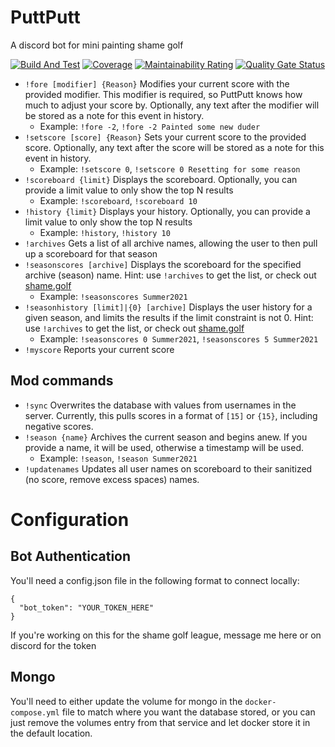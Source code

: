 # PuttPutt
A discord bot for mini painting shame golf

[![Build And Test](https://github.com/DanWillman/PuttPutt/actions/workflows/build-and-test.yml/badge.svg)](https://github.com/DanWillman/PuttPutt/actions/workflows/build-and-test.yml)
[![Coverage](https://sonarcloud.io/api/project_badges/measure?project=DanWillman_PuttPutt&metric=coverage)](https://sonarcloud.io/dashboard?id=DanWillman_PuttPutt)
[![Maintainability Rating](https://sonarcloud.io/api/project_badges/measure?project=DanWillman_PuttPutt&metric=sqale_rating)](https://sonarcloud.io/dashboard?id=DanWillman_PuttPutt)
[![Quality Gate Status](https://sonarcloud.io/api/project_badges/measure?project=DanWillman_PuttPutt&metric=alert_status)](https://sonarcloud.io/dashboard?id=DanWillman_PuttPutt)

* `!fore [modifier] {Reason}` Modifies your current score with the provided modifier. This modifier is required, so PuttPutt knows how much to adjust your score by. Optionally, any text after the modifier will be stored as a note for this event in history. 
  *  Example: `!fore -2`, `!fore -2 Painted some new duder`
* `!setscore [score] {Reason}` Sets your current score to the provided score. Optionally, any text after the score will be stored as a note for this event in history.
  *  Example: `!setscore 0`, `!setscore 0 Resetting for some reason`
* `!scoreboard {limit}` Displays the scoreboard. Optionally, you can provide a limit value to only show the top N results
  *  Example: `!scoreboard`, `!scoreboard 10`
* `!history {limit}` Displays your history. Optionally, you can provide a limit value to only show the top N results
  *  Example: `!history`, `!history 10`
* `!archives` Gets a list of all archive names, allowing the user to then pull up a scoreboard for that season
* `!seasonscores [archive]` Displays the scoreboard for the specified archive (season) name. Hint: use `!archives` to get the list, or check out [shame.golf](shame.golf)
  *  Example: `!seasonscores Summer2021`
* `!seasonhistory [limit]|{0} [archive]` Displays the user history for a given season, and limits the results if the limit constraint is not 0. Hint: use `!archives` to get the list, or check out [shame.golf](shame.golf)
  *  Example: `!seasonscores 0 Summer2021`, `!seasonscores 5 Summer2021`
* `!myscore` Reports your current score
## Mod commands
* `!sync` Overwrites the database with values from usernames in the server. Currently, this pulls scores in a format of `[15]` or `{15}`, including negative scores. 
* `!season {name}` Archives the current season and begins anew. If you provide a name, it will be used, otherwise a timestamp will be used.
  *  Example: `!season`, `!season Summer2021`
* `!updatenames` Updates all user names on scoreboard to their sanitized (no score, remove excess spaces) names.

# Configuration
## Bot Authentication
You'll need a config.json file in the following format to connect locally:
```
{
  "bot_token": "YOUR_TOKEN_HERE"
}
```
If you're working on this for the shame golf league, message me here or on discord for the token

## Mongo
You'll need to either update the volume for mongo in the `docker-compose.yml` file to match where you want the database stored, or you can just remove the volumes entry from that service and let docker store it in the default location. 
